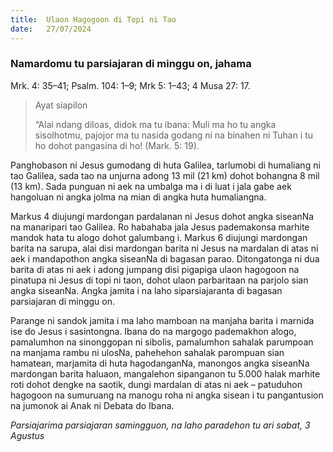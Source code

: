 ```yaml
---
title:  Ulaon Hagogoon di Topi ni Tao
date:   27/07/2024
---
```


### Namardomu tu parsiajaran di minggu on, jahama
Mrk. 4: 35–41; Psalm. 104: 1–9; Mrk 5: 1–43; 4 Musa 27: 17.

> <p>Ayat siapilon</p>
> “Alai ndang diloas, didok ma tu ibana: Muli ma ho tu angka sisolhotmu, pajojor ma tu nasida godang ni na binahen ni Tuhan i tu ho dohot pangasina di ho! (Mark. 5: 19).

Panghobason ni Jesus gumodang di huta Galilea, tarlumobi di humaliang ni tao Galilea, sada tao na unjurna adong 13 mil (21 km) dohot bohangna 8 mil (13 km). Sada punguan ni aek na umbalga ma i di luat i jala gabe aek hangoluan ni angka jolma na mian di angka huta humaliangna.

Markus 4 diujungi mardongan pardalanan ni Jesus dohot angka siseanNa na manaripari tao Galilea. Ro habahaba jala Jesus pademakonsa marhite mandok hata tu alogo dohot galumbang i. Markus 6 diujungi mardongan barita na sarupa, alai disi mardongan barita ni Jesus na mardalan di atas ni aek i mandapothon angka siseanNa di bagasan parao. Ditongatonga ni dua barita di atas ni aek i adong jumpang disi pigapiga ulaon hagogoon  na pinatupa ni Jesus di topi ni taon, dohot ulaon parbaritaan na parjolo sian angka siseanNa. Angka jamita i na laho siparsiajaranta di bagasan parsiajaran di minggu on.

Parange ni sandok jamita i ma laho mamboan na manjaha barita i marnida ise do Jesus i sasintongna. Ibana do na margogo pademakhon alogo, pamalumhon na sinonggopan ni sibolis, pamalumhon sahalak parumpoan na manjama rambu ni ulosNa, pahehehon sahalak parompuan sian hamatean, marjamita di huta hagodanganNa, manongos angka siseanNa mardongan barita haluaon, mangalehon sipanganon tu 5.000 halak marhite roti dohot dengke na saotik, dungi mardalan di atas ni aek – patuduhon hagogoon na sumuruang na manogu roha ni angka sisean i tu pangantusion na jumonok ai Anak ni Debata do Ibana.

_Parsiajarima parsiajaran samingguon, na laho paradehon tu ari sabat, 3 Agustus_